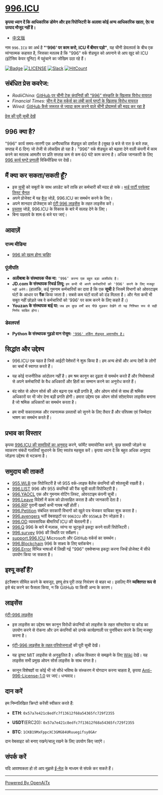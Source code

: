 [996.ICU](https://996.icu/#/en_US)
=======
**कृपया ध्यान दें कि आधिकारिक डोमेन और इस रिपोजिटरी के अलावा कोई अन्य आधिकारिक खाता, ऐप या उत्पाद मौजूद नहीं है।**

* [中文版](./README_CN.md)

नाम `996.ICU` का अर्थ है **"‘996’ पर काम करो, ICU में बीमार पड़ो"**, यह चीनी डेवलपर्स के बीच एक व्यंग्यात्मक कहावत है, जिसका मतलब है कि "996" वर्क शेड्यूल को अपनाने से आप खुद को ICU (इंटेंसिव केयर यूनिट) में पहुंचाने का जोखिम उठा रहे हैं।

[![Badge](https://img.shields.io/badge/link-996.icu-%23FF4D5B.svg?style=flat-square)](https://996.icu/#/en_US)
[![LICENSE](https://img.shields.io/badge/license-Anti%20996-blue.svg?style=flat-square)](https://github.com/996icu/996.ICU/blob/master/LICENSE)
[![Slack](https://img.shields.io/badge/slack-996icu-green.svg?style=flat-square)](https://join.slack.com/t/996icu/shared_invite/enQtNjI0MjEzMTUxNDI0LTkyMGViNmJiZjYwOWVlNzQ3NmQ4NTQyMDRiZTNmOWFkMzYxZWNmZGI0NDA4MWIwOGVhOThhMzc3NGQyMDBhZDc)
[![HitCount](http://hits.dwyl.com/996icu/996ICU.svg)](http://hits.dwyl.com/996icu/996ICU)


संबंधित प्रेस कवरेज:
---
* *RadiiChina:* [GitHub पर चीनी टेक कंपनियों की “996” संस्कृति के खिलाफ विरोध वायरल](https://radiichina.com/github-protest-chinese-tech-996/)
* *Financial Times:*  [चीन में टेक वर्कर्स का लंबी कार्य घण्टों के खिलाफ विरोध वायरल](https://www.ft.com/content/72754638-55d1-11e9-91f9-b6515a54c5b1)
* *Wired:* [GitHub कैसे जरूरत से ज्यादा काम करने वाले चीनी प्रोग्रामर्स की मदद कर रहा है](https://www.wired.com/story/how-github-helping-overworked-chinese-programmers/)

[प्रेस की पूरी सूची देखें](externals/news_EN.md)



996 क्या है?
---

"996" कार्य समय-सारणी एक अनौपचारिक शेड्यूल को दर्शाता है (सुबह 9 बजे से रात 9 बजे तक, सप्ताह में 6 दिन) जो तेजी से लोकप्रिय हो रहा है। "996" वर्क शेड्यूल को बढ़ावा देने वाली कंपनी में काम करने का मतलब आमतौर पर प्रति सप्ताह कम से कम 60 घंटे काम करना है।
अधिक जानकारी के लिए [996 कार्य घण्टे प्रणाली](https://en.wikipedia.org/wiki/996_working_hour_system) विकिपीडिया पर देखें।


मैं क्या कर सकता/सकती हूँ?
---

- इस [सूची](blacklist/README.md) को सबूतों के साथ अपडेट करें ताकि हर कर्मचारी की मदद हो सके।  [थर्ड पार्टी परफेक्ट लिस्ट चैनल](https://www.996action.com/index.php/889799)
- अपने प्रोजेक्ट में यह [बैज](externals/instruction.md) जोड़ें, 996.ICU का समर्थन करने के लिए।  
- अपने शानदार प्रोजेक्ट्स को [एंटी 996 लाइसेंस](LICENSE) के तहत लाइसेंस करें।  
- [प्रस्ताव](proposal/README.md) जोड़ें, 996.ICU के विकास के बारे में सलाह देने के लिए।
- बिना पछतावे के शाम 6 बजे घर जाएं।


आवाज़ें
---

### राज्य मीडिया
- [996 को खत्म होना चाहिए](http://www.xinhuanet.com/politics/2019-04/15/c_1124370790.htm)


### पूंजीपति
- **अलीबाबा के संस्थापक जैक मा:** `‘996’ करना एक बहुत बड़ा आशीर्वाद है।`
- **JD.com के संस्थापक रिचर्ड लियू:** `हम कभी भी अपने कर्मचारियों को '996' करने के लिए मजबूर नहीं करेंगे।`
(हालांकि, कई गुमनाम कर्मचारियों का दावा है कि एक **सूची** है जिसमें विभागों को ओवरटाइम घंटों के आधार पर **रैंक** किया जाता है। सबसे कम घंटों वालों को दंड मिलता है। और नेता कभी भी सबूत नहीं छोड़ते जब वे कर्मचारियों को '996' पर काम करने के लिए कहते हैं।)
- **Youzan के संस्थापक बाई या:** `जब हम कुछ वर्षों बाद पीछे मुड़कर देखेंगे तो यह निश्चित रूप से सही निर्णय साबित होगा।`

### डेवलपर्स
- **Python के संस्थापक गुइडो वान रोसुम:** [`'996' वर्किंग शेड्यूल अमानवीय है।`](https://twitter.com/gvanrossum/status/1111628076801236993)


सिद्धांत और उद्देश्य
---

* 996.ICU एक पहल है जिसे आईटी पेशेवरों ने शुरू किया है। हम अन्य क्षेत्रों और अन्य देशों के लोगों का चर्चा में स्वागत करते हैं।

* यह कोई राजनीतिक आंदोलन नहीं है। हम श्रम कानून का दृढ़ता से समर्थन करते हैं और नियोक्ताओं से अपने कर्मचारियों के वैध अधिकारों और हितों का सम्मान करने का अनुरोध करते हैं।

* बंद स्रोत से ओपन सोर्स की ओर बढ़ना एक बड़ी प्रगति है, और ओपन सोर्स से साथ ही श्रमिक अधिकारों पर भी जोर देना बड़ी प्रगति होगी। हमारा उद्देश्य एक ओपन सोर्स सॉफ़्टवेयर लाइसेंस बनाना है जो श्रमिक अधिकारों का समर्थन करता है।

* हम सभी सकारात्मक और रचनात्मक प्रस्तावों को सुनने के लिए तैयार हैं और परिपक्व एवं जिम्मेदार भाषण का समर्थन करते हैं।


प्रभाव का विस्तार
---

कृपया [996.ICU की सामग्रियों का अनुवाद](i18n/README.md) करने, फॉर्मेट समायोजित करने, कुछ सामग्री जोड़ने या व्याकरण संबंधी गलतियाँ सुधारने के लिए स्वतंत्र महसूस करें। कृपया ध्यान दें कि बहुत अधिक अनुवाद जोड़ना उद्देश्य से भटकना है।

समुदाय की ताकतें
---

 - [955.WLB](https://github.com/formulahendry/955.WLB) एक रिपोजिटरी है जो 955 वर्क-लाइफ बैलेंस कंपनियों की श्वेतसूची रखती है।
 - [996.LIST](https://github.com/fengT-T/996_list) 996 और 955 कंपनियों की रैंक सूची वाली रिपोजिटरी है।
 - [996.YAOCL](https://github.com/boycott996/yaocl) एक और गुमनाम वोटिंग लिस्ट, ओवरटाइम कंपनी सूची।
 - [996.Leave](https://github.com/623637646/996.Leave) विदेशों में काम को प्रोत्साहित करता है और जानकारी देता है।
 - [996.RIP](https://web.archive.org/web/20190422174052/https://996.rip/) पुरानी खबरें कभी गायब नहीं होतीं।
 - [996.Petition](https://github.com/xokctah/996.petition) संबंधित सरकारी विभागों को खुले पत्र भेजकर याचिका शुरू करता है।
 - [996.avengers](https://github.com/996-icu-avengers/Natasha) भर्ती वेबसाइटों पर `996ICU` और `955WLB` टैग जोड़ता है।
 - [996.OD](https://github.com/zheolong/996.OD.git) व्यावसायिक बीमारियाँ ICU की चेतावनी हैं।
 - [996.Q](https://github.com/alexddhuang/996.Q) 996 के बारे में मज़ाक, व्यंग्य या चुटकुले इकट्ठा करने वाली रिपोजिटरी। 
 - [996.survey](https://github.com/0594mazhiyuan/996.survey) 996 की स्थिति पर सर्वेक्षण।
 - [support.996.ICU](https://github.com/msworkers/support.996.ICU) Microsoft और GitHub वर्कर्स का समर्थन।
 - [996.Blockchain](https://github.com/996BC/996.Blockchain) 996 के साक्ष्य के लिए ब्लॉकचेन।
 - [996.Error](https://github.com/MagicLu550/996Error) विभिन्न भाषाओं में लिखी गई "996" एक्सेप्शन्स इकट्ठा करना जिन्हें प्रोजेक्ट में सीधे उपयोग किया जा सकता है।

इश्यू कहाँ हैं?
---

इंटरैक्शन सीमित करने के बावजूद, इश्यू क्षेत्र पूरी तरह नियंत्रण से बाहर था।
इसलिए मैंने **व्यक्तिगत रूप से** इसे बंद करने का फैसला किया, न कि GitHub या किसी अन्य के कारण।


लाइसेंस
---

[एंटी-996 लाइसेंस](LICENSE)

 - इस लाइसेंस का उद्देश्य श्रम कानून विरोधी कंपनियों को लाइसेंस के तहत सॉफ्टवेयर या कोड का उपयोग करने से रोकना और उन कंपनियों को उनके कार्यप्रणाली पर पुनर्विचार करने के लिए मजबूर करना है।
 - [एंटी-996 लाइसेंस के तहत परियोजनाओं](awesomelist/README.md) की पूरी सूची देखें।

 - यह ड्राफ्ट MIT लाइसेंस से अनुकूलित है। अधिक विस्तार से समझने के लिए [Wiki](https://github.com/kattgu7/996-License-Draft/wiki) देखें। यह लाइसेंस सभी प्रमुख ओपन सोर्स लाइसेंस के साथ संगत है।  
 - कानून विशेषज्ञों या कोई भी जो सीधे भविष्य के संस्करण में योगदान करना चाहता है, कृपया [Anti-996-License-1.0](https://github.com/kattgu7/996-License-Draft) पर जाएं। धन्यवाद।

दान करें
---
हम निम्नलिखित क्रिप्टो करेंसी स्वीकार करते हैं:

- **ETH**: `0x57a7e421c8edfc7f13612f68a54365fc729f2355`

- **USDT**(ERC20): `0x57a7e421c8edfc7f13612f68a54365fc729f2355`

- **BTC**: `1CKB19MxFppcXC3GMG84URuuegifsy8GAr`

दान वेबसाइट को बनाए रखने/चालू रखने के लिए उपयोग किए जाएंगे।

संपर्क करें
---

यदि आवश्यकता हो तो आप मुझसे [ई-मेल](mailto:996icu.repo@gmail.com) के माध्यम से संपर्क कर सकते हैं।

---

[Powered By OpenAiTx](https://github.com/OpenAiTx/OpenAiTx)

---